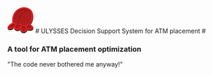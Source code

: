 ![ULYSSES](https://raw.githubusercontent.com/MartinPetkov/RBCPrototypeChallenge2014/master/FrontEnd/assets/logo_small.png) # ULYSSES Decision Support System for ATM placement #
### A tool for ATM placement optimization
"The code never bothered me anyway!"